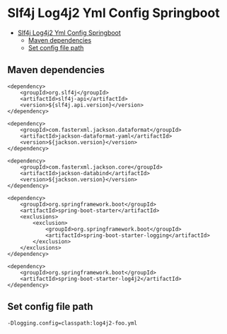 # Slf4j Log4j2 Yml Config Springboot

- [Slf4j Log4j2 Yml Config Springboot](#slf4j-log4j2-yml-config-springboot)
  - [Maven dependencies](#maven-dependencies)
  - [Set config file path](#set-config-file-path)

## Maven dependencies

    <dependency>
        <groupId>org.slf4j</groupId>
        <artifactId>slf4j-api</artifactId>
        <version>${slf4j.api.version}</version>
    </dependency>

    <dependency>
        <groupId>com.fasterxml.jackson.dataformat</groupId>
        <artifactId>jackson-dataformat-yaml</artifactId>
        <version>${jackson.version}</version>
    </dependency>

    <dependency>
        <groupId>com.fasterxml.jackson.core</groupId>
        <artifactId>jackson-databind</artifactId>
        <version>${jackson.version}</version>
    </dependency>

    <dependency>
        <groupId>org.springframework.boot</groupId>
        <artifactId>spring-boot-starter</artifactId>
        <exclusions>
            <exclusion>
                <groupId>org.springframework.boot</groupId>
                <artifactId>spring-boot-starter-logging</artifactId>
            </exclusion>
        </exclusions>
    </dependency>

    <dependency>
        <groupId>org.springframework.boot</groupId>
        <artifactId>spring-boot-starter-log4j2</artifactId>
    </dependency>

## Set config file path

    -Dlogging.config=classpath:log4j2-foo.yml
